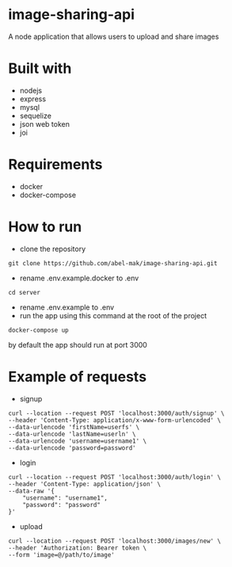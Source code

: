 # image-sharing-api
A node application that allows users to upload and share images

# Built with
- nodejs
- express
- mysql
- sequelize
- json web token
- joi

# Requirements
- docker
- docker-compose

# How to run
- clone the repository
```
git clone https://github.com/abel-mak/image-sharing-api.git
```
- rename .env.example.docker to .env
```
cd server
```
- rename .env.example to .env
- run the app using this command at the root of the project
```
docker-compose up
```
by default the app should run at port 3000

# Example of requests
- signup
```
curl --location --request POST 'localhost:3000/auth/signup' \
--header 'Content-Type: application/x-www-form-urlencoded' \
--data-urlencode 'firstName=userfs' \
--data-urlencode 'lastName=userln' \
--data-urlencode 'username=username1' \
--data-urlencode 'password=password'
```
- login
```
curl --location --request POST 'localhost:3000/auth/login' \
--header 'Content-Type: application/json' \
--data-raw '{
    "username": "username1",
    "password": "password"
}'
```
- upload
```
curl --location --request POST 'localhost:3000/images/new' \
--header 'Authorization: Bearer token \
--form 'image=@/path/to/image'
```




